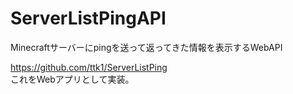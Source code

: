 # ServerListPingAPI

Minecraftサーバーにpingを送って返ってきた情報を表示するWebAPI

https://github.com/ttk1/ServerListPing  
これをWebアプリとして実装。